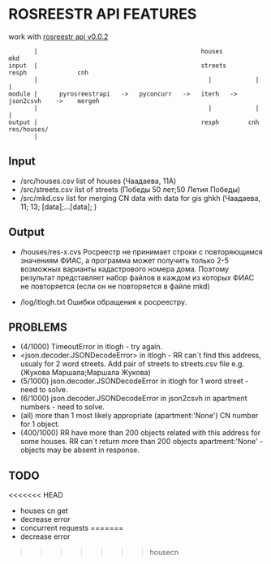 # ROSREESTR API FEATURES

  work with [rosreestr api v0.0.2][1]
                 
           |    								         houses                          mkd
    input  |       						        		 streets      resph              cnh
           |    										   |			|                 |
    module |      pyrosreestrapi   ->   pyconcurr   ->   iterh   ->   json2csvh    ->    mergeh
           |    										   |			|                 |
    output |       										 resph		  cnh				res/houses/	
		   |

## Input
  * /src/houses.csv 		list of houses (Чаадаева, 11А)
  * /src/streets.csv		list of streets (Победы 50 лет;50 Летия Победы)
  * /src/mkd.csv			list for merging CN data with data for gis ghkh (Чаадаева, 11; 13; [data];...[data]; )
  
## Output
  * /houses/res-x.cvs
    Росреестр не принимает строки с повторяющимся значениям ФИАС, а программа может получить только 2-5 возможных варианты кадастрового номера дома.
    Поэтому результат представляет набор файлов в каждом из которых ФИАС не повторяется (если он не повторяется в файле mkd)
	
  * /log/itlogh.txt
    Ошибки обращения к росреестру.
	
 [1]: https://rosreestr.ru/wps/PA_FCCLPGUMWPSPtalApp/ru.fccland.pgu.infoblock?param_infoblock_file_path=doc/doc_rest_online_2.doc&param_infoblock_name=cc_ib_open_data&ru.fccland.ibmportal.spring.portlet.dispatcher.DispatcherServiceServlet.directRequest=x&ru.fccland.ibmportal.spring.portlet.handler.BeanNameParameterHandlerMapping-PATH=/FileDownloaderController

## PROBLEMS
  * (4/1000) TimeoutError  in itlogh - try again.
  * <json.decoder.JSONDecodeError> in itlogh - RR can`t find this address, usualy for 2 word streets. Add pair of streets to streets.csv file e.g. 
  (Жукова Маршала;Маршала Жукова)
  * (5/1000) json.decoder.JSONDecodeError in itlogh for 1 word street - need to solve.
  * (6/1000) json.decoder.JSONDecodeError in json2csvh in apartment numbers - need to solve.
  * (all) more than 1 most likely appropriate (apartment:'None') CN number for 1 object. 
  * (400/1000) RR have more than 200 objects related with this address for some houses. RR can`t return more than 200 objects
  apartment:'None' - objects may be absent in response.  
 
## TODO

<<<<<<< HEAD
  * houses cn get
  * decrease error 
  * concurrent requests
=======
  * decrease error
  
  
  
>>>>>>> housecn
